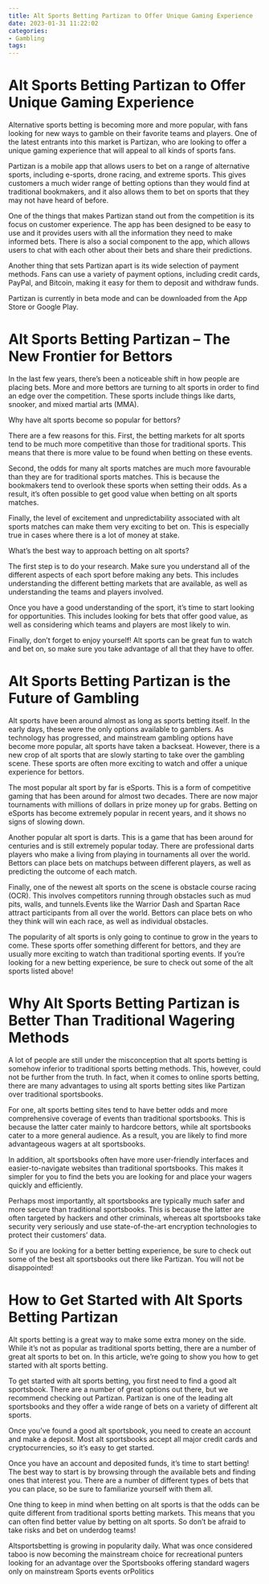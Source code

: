 ```yaml
---
title: Alt Sports Betting Partizan to Offer Unique Gaming Experience
date: 2023-01-31 11:22:02
categories:
- Gambling
tags:
---
```



#  Alt Sports Betting Partizan to Offer Unique Gaming Experience

Alternative sports betting is becoming more and more popular, with fans looking for new ways to gamble on their favorite teams and players. One of the latest entrants into this market is Partizan, who are looking to offer a unique gaming experience that will appeal to all kinds of sports fans.

Partizan is a mobile app that allows users to bet on a range of alternative sports, including e-sports, drone racing, and extreme sports. This gives customers a much wider range of betting options than they would find at traditional bookmakers, and it also allows them to bet on sports that they may not have heard of before.

One of the things that makes Partizan stand out from the competition is its focus on customer experience. The app has been designed to be easy to use and it provides users with all the information they need to make informed bets. There is also a social component to the app, which allows users to chat with each other about their bets and share their predictions.

Another thing that sets Partizan apart is its wide selection of payment methods. Fans can use a variety of payment options, including credit cards, PayPal, and Bitcoin, making it easy for them to deposit and withdraw funds.

Partizan is currently in beta mode and can be downloaded from the App Store or Google Play.

#  Alt Sports Betting Partizan – The New Frontier for Bettors

In the last few years, there’s been a noticeable shift in how people are placing bets. More and more bettors are turning to alt sports in order to find an edge over the competition. These sports include things like darts, snooker, and mixed martial arts (MMA).

Why have alt sports become so popular for bettors?

There are a few reasons for this. First, the betting markets for alt sports tend to be much more competitive than those for traditional sports. This means that there is more value to be found when betting on these events.

Second, the odds for many alt sports matches are much more favourable than they are for traditional sports matches. This is because the bookmakers tend to overlook these sports when setting their odds. As a result, it’s often possible to get good value when betting on alt sports matches.

Finally, the level of excitement and unpredictability associated with alt sports matches can make them very exciting to bet on. This is especially true in cases where there is a lot of money at stake.

What’s the best way to approach betting on alt sports?

The first step is to do your research. Make sure you understand all of the different aspects of each sport before making any bets. This includes understanding the different betting markets that are available, as well as understanding the teams and players involved.

Once you have a good understanding of the sport, it’s time to start looking for opportunities. This includes looking for bets that offer good value, as well as considering which teams and players are most likely to win.

Finally, don’t forget to enjoy yourself! Alt sports can be great fun to watch and bet on, so make sure you take advantage of all that they have to offer.

#  Alt Sports Betting Partizan is the Future of Gambling

Alt sports have been around almost as long as sports betting itself. In the early days, these were the only options available to gamblers. As technology has progressed, and mainstream gambling options have become more popular, alt sports have taken a backseat. However, there is a new crop of alt sports that are slowly starting to take over the gambling scene. These sports are often more exciting to watch and offer a unique experience for bettors.

The most popular alt sport by far is eSports. This is a form of competitive gaming that has been around for almost two decades. There are now major tournaments with millions of dollars in prize money up for grabs. Betting on eSports has become extremely popular in recent years, and it shows no signs of slowing down.

Another popular alt sport is darts. This is a game that has been around for centuries and is still extremely popular today. There are professional darts players who make a living from playing in tournaments all over the world. Bettors can place bets on matchups between different players, as well as predicting the outcome of each match.

Finally, one of the newest alt sports on the scene is obstacle course racing (OCR). This involves competitors running through obstacles such as mud pits, walls, and tunnels.Events like the Warrior Dash and Spartan Race attract participants from all over the world. Bettors can place bets on who they think will win each race, as well as individual obstacles.

The popularity of alt sports is only going to continue to grow in the years to come. These sports offer something different for bettors, and they are usually more exciting to watch than traditional sporting events. If you’re looking for a new betting experience, be sure to check out some of the alt sports listed above!

#  Why Alt Sports Betting Partizan is Better Than Traditional Wagering Methods

A lot of people are still under the misconception that alt sports betting is somehow inferior to traditional sports betting methods. This, however, could not be further from the truth. In fact, when it comes to online sports betting, there are many advantages to using alt sports betting sites like Partizan over traditional sportsbooks.

For one, alt sports betting sites tend to have better odds and more comprehensive coverage of events than traditional sportsbooks. This is because the latter cater mainly to hardcore bettors, while alt sportsbooks cater to a more general audience. As a result, you are likely to find more advantageous wagers at alt sportsbooks.

In addition, alt sportsbooks often have more user-friendly interfaces and easier-to-navigate websites than traditional sportsbooks. This makes it simpler for you to find the bets you are looking for and place your wagers quickly and efficiently.

Perhaps most importantly, alt sportsbooks are typically much safer and more secure than traditional sportsbooks. This is because the latter are often targeted by hackers and other criminals, whereas alt sportsbooks take security very seriously and use state-of-the-art encryption technologies to protect their customers’ data.

So if you are looking for a better betting experience, be sure to check out some of the best alt sportsbooks out there like Partizan. You will not be disappointed!

#  How to Get Started with Alt Sports Betting Partizan

Alt sports betting is a great way to make some extra money on the side. While it’s not as popular as traditional sports betting, there are a number of great alt sports to bet on. In this article, we’re going to show you how to get started with alt sports betting.

To get started with alt sports betting, you first need to find a good alt sportsbook. There are a number of great options out there, but we recommend checking out Partizan. Partizan is one of the leading alt sportsbooks and they offer a wide range of bets on a variety of different alt sports.

Once you’ve found a good alt sportsbook, you need to create an account and make a deposit. Most alt sportsbooks accept all major credit cards and cryptocurrencies, so it’s easy to get started.

Once you have an account and deposited funds, it’s time to start betting! The best way to start is by browsing through the available bets and finding ones that interest you. There are a number of different types of bets that you can place, so be sure to familiarize yourself with them all.

One thing to keep in mind when betting on alt sports is that the odds can be quite different from traditional sports betting markets. This means that you can often find better value by betting on alt sports. So don’t be afraid to take risks and bet on underdog teams!

Altsportsbetting is growing in popularity daily. What was once considered taboo is now becoming the mainstream choice for recreational punters looking for an advantage over the Sportsbooks offering standard wagers only on mainstream Sports events orPolitics